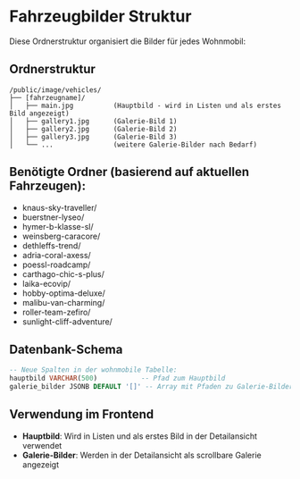 # Fahrzeugbilder Struktur

Diese Ordnerstruktur organisiert die Bilder für jedes Wohnmobil:

## Ordnerstruktur

```
/public/image/vehicles/
├── [fahrzeugname]/
│   ├── main.jpg          (Hauptbild - wird in Listen und als erstes Bild angezeigt)
│   ├── gallery1.jpg      (Galerie-Bild 1)
│   ├── gallery2.jpg      (Galerie-Bild 2)
│   ├── gallery3.jpg      (Galerie-Bild 3)
│   └── ...               (weitere Galerie-Bilder nach Bedarf)
```

## Benötigte Ordner (basierend auf aktuellen Fahrzeugen):

-   knaus-sky-traveller/
-   buerstner-lyseo/
-   hymer-b-klasse-sl/
-   weinsberg-caracore/
-   dethleffs-trend/
-   adria-coral-axess/
-   poessl-roadcamp/
-   carthago-chic-s-plus/
-   laika-ecovip/
-   hobby-optima-deluxe/
-   malibu-van-charming/
-   roller-team-zefiro/
-   sunlight-cliff-adventure/

## Datenbank-Schema

```sql
-- Neue Spalten in der wohnmobile Tabelle:
hauptbild VARCHAR(500)           -- Pfad zum Hauptbild
galerie_bilder JSONB DEFAULT '[]' -- Array mit Pfaden zu Galerie-Bildern
```

## Verwendung im Frontend

-   **Hauptbild**: Wird in Listen und als erstes Bild in der Detailansicht verwendet
-   **Galerie-Bilder**: Werden in der Detailansicht als scrollbare Galerie angezeigt

